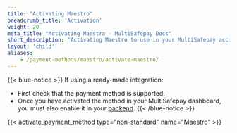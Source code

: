 ```yaml
---
title: "Activating Maestro"
breadcrumb_title: 'Activation'
weight: 20
meta_title: "Activating Maestro - MultiSafepay Docs"
short_description: "Activating Maestro to use in your MultiSafepay account"
layout: 'child'
aliases: 
    - /payment-methods/maestro/activate-maestro/
---
```


{{< blue-notice >}} If using a ready-made integration: 

- First check that the payment method is supported. 
- Once you have activated the method in your MultiSafepay dashboard, you must also enable it in your [backend](/glossaries/multisafepay-glossary/#backend).  {{< /blue-notice >}}

{{< activate_payment_method type="non-standard" name="Maestro" >}}